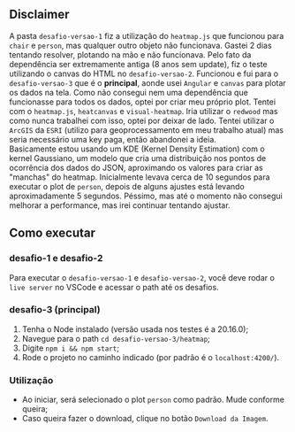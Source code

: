 ## Disclaimer

A pasta ``desafio-versao-1`` fiz a utilização do ``heatmap.js`` que funcionou para ``chair`` e ``person``, mas qualquer outro objeto não funcionava. Gastei 2 dias tentando resolver, plotando na mão e não funcionava. Pelo fato da dependência ser extremamente antiga (8 anos sem update), fiz o teste utilizando o canvas do HTML no ``desafio-versao-2``. Funcionou e fui para o ``desafio-versao-3`` que é o **principal**, aonde usei ``Angular`` e ``canvas`` para plotar os dados na tela. Como não consegui nem uma dependência que funcionasse para todos os dados, optei por criar meu próprio plot. Tentei com o ``heatmap.js``, ``heatcanvas`` e ``visual-heatmap``. Iria utilizar o ``redwood`` mas como nunca trabalhei com isso, optei por deixar de lado. Tentei utilizar o ``ArcGIS`` da ``ESRI`` (utilizo para geoprocessamento em meu trabalho atual) mas seria necessário uma key paga, então abandonei a ideia.<br>
Basicamente estou usando um KDE (Kernel Density Estimation) com o kernel Gaussiano, um modelo que cria uma distribuição nos pontos de ocorrência dos dados do JSON, aproximando os valores para criar as "manchas" do heatmap.
Inicialmente levava cerca de 10 segundos para executar o plot de ``person``, depois de alguns ajustes está levando aproximadamente 5 segundos. Péssimo, mas até o momento não consegui melhorar a performance, mas irei continuar tentando ajustar.


## Como executar

### desafio-1 e desafio-2
Para executar o ``desafio-versao-1`` e ``desafio-versao-2``, você deve rodar o ``live server`` no VSCode e acessar o path até os desafios.


### desafio-3 (principal)
1. Tenha o Node instalado (versão usada nos testes é a 20.16.0);<br>
2. Navegue para o path ``cd desafio-versao-3/heatmap``;<br>
3. Digite ``npm i && npm start``;<br>
4. Rode o projeto no caminho indicado (por padrão é o ``localhost:4200/``).<br>

### Utilização
* Ao iniciar, será selecionado o plot ``person`` como padrão. Mude conforme queira;<br>
* Caso queira fazer o download, clique no botão ``Download da Imagem``.